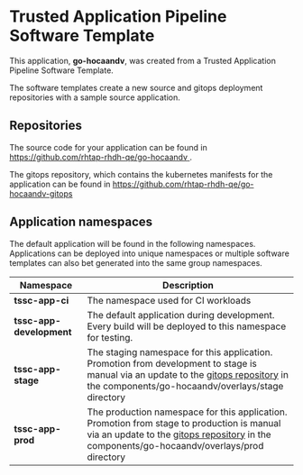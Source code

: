 # Trusted Application Pipeline Software Template

This application, **go-hocaandv**, was created from a Trusted Application Pipeline Software Template.

The software templates create a new source and gitops deployment repositories with a sample source application. 

## Repositories

The source code for your application can be found in [https://github.com/rhtap-rhdh-qe/go-hocaandv ](https://github.com/rhtap-rhdh-qe/go-hocaandv ).
 
The gitops repository, which contains the kubernetes manifests for the application can be found in 
[https://github.com/rhtap-rhdh-qe/go-hocaandv-gitops ](https://github.com/rhtap-rhdh-qe/go-hocaandv-gitops ) 

## Application namespaces 

The default application will be found in the following namespaces. Applications can be deployed into unique namespaces or multiple software templates can also bet generated into the same group namespaces.  

|  Namespace   |  Description   |  
| -------- | -------- |
| **tssc-app-ci** | The namespace used for CI workloads |
| **tssc-app-development** | The default application during development. Every build will be deployed to this namespace for testing. |
| **tssc-app-stage** | The staging namespace for this application. Promotion from development to stage is manual via an update to the [gitops repository](https://github.com/rhtap-rhdh-qe/go-hocaandv-gitops ) in the components/go-hocaandv/overlays/stage directory |
| **tssc-app-prod** | The production namespace for this application. Promotion from stage to production is manual via an update to the [gitops repository](https://github.com/rhtap-rhdh-qe/go-hocaandv-gitops ) in the components/go-hocaandv/overlays/prod directory |